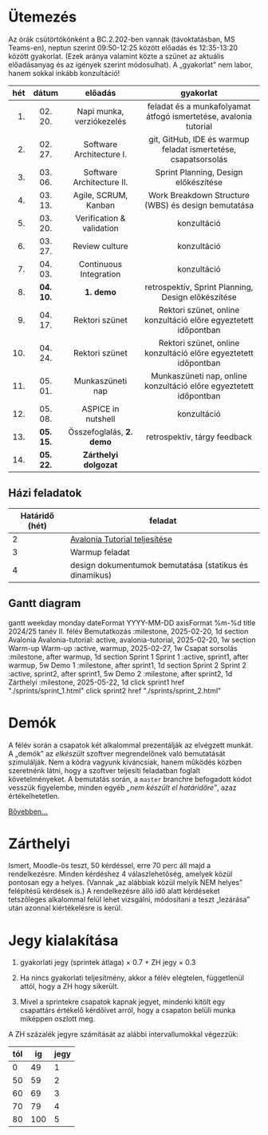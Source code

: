 # Ütemezés

Az órák csütörtökönként a BC.2.202-ben vannak (távoktatásban, MS Teams-en), neptun szerint 09:50-12:25 között előadás és 12:35-13:20 között gyakorlat. (Ezek aránya valamint közte a szünet az aktuális előadásanyag és az igények szerint módosulhat). A „gyakorlat” nem labor, hanem sokkal inkább konzultáció!

|hét |dátum      |előadás                    |gyakorlat                                                               |
|---:|:---------:|:-------------------------:|:----------------------------------------------------------------------:|
|  1.|  02. 20.  | Napi munka, verziókezelés | feladat és a munkafolyamat átfogó ismertetése, avalonia tutorial       |
|  2.|  02. 27.  | Software Architecture I.  | git, GitHub, IDE és warmup feladat ismertetése, csapatsorsolás         |
|  3.|  03. 06.  | Software Architecture II. | Sprint Planning, Design előkészítése                                   |
|  4.|  03. 13.  | Agile, SCRUM, Kanban      | Work Breakdown Structure (WBS) és design bemutatása                    |
|  5.|  03. 20.  | Verification & validation | konzultáció                                                            |
|  6.|  03. 27.  | Review culture            | konzultáció                                                            |
|  7.|  04. 03.  | Continuous Integration    | konzultáció                                                            |
|  8.|**04. 10.**| **1. demo**               | retrospektív, Sprint Planning, Design előkészítése                     |
|  9.|  04. 17.  | Rektori szünet            | Rektori szünet, online konzultáció előre egyeztetett időpontban        |
| 10.|  04. 24.  | Rektori szünet            | Rektori szünet, online konzultáció előre egyeztetett időpontban        |
| 11.|  05. 01.  | Munkaszüneti nap          | Munkaszüneti nap, online konzultáció előre egyeztetett időpontban      |
| 12.|  05. 08.  | ASPICE in nutshell        | konzultáció                                                            |
| 13.|**05. 15.**| Összefoglalás, **2. demo**| retrospektív, tárgy feedback                                           |
| 14.|**05. 22.**| **Zárthelyi dolgozat**    |                                                                        |


## Házi feladatok

Határidő (hét)| feladat
---|--------
2  | [Avalonia Tutorial teljesítése](https://github.com/AvaloniaUI/Avalonia.Samples/tree/main/src/Avalonia.Samples/CompleteApps/SimpleToDoList)
3  | Warmup feladat
4  | design dokumentumok bemutatása (statikus és dinamikus)
 

## Gantt diagram
<div class="mermaid">
    gantt
    weekday monday
    dateFormat  YYYY-MM-DD
    axisFormat  %m-%d
    title 2024/25 tanév II. félév
    Bemutatkozás :milestone, 2025-02-20, 1d
    section Avalonia
        Avalonia-tutorial: active, avalonia-tutorial, 2025-02-20, 1w
    section Warm-up
        Warm-up :active, warmup, 2025-02-27, 1w
    Csapat sorsolás :milestone, after warmup, 1d
    section Sprint 1
        Sprint 1 :active, sprint1, after warmup, 5w
    Demo 1 :milestone, after sprint1, 1d
    section Sprint 2
        Sprint 2 :active, sprint2, after sprint1, 5w
    Demo 2 :milestone, after sprint2, 1d
    Zárthelyi :milestone, 2025-05-22, 1d
    click sprint1 href "./sprints/sprint_1.html"
    click sprint2 href "./sprints/sprint_2.html"
</div>

<!--
# Házi feladat - 1. hét

1. GitHub fiók létrehozása
    * ha még nincs
2. 11 JDK telepítése, mivel a szoftvert Java nyelven kell elkészíteni
    * ha nincs fönt
3. Fejlesztőkörnyezet telepítése és beállítása
    * IntelliJ IDEA az ajánlott és támogatott eszköz
4. Git és GitHub oktatóanyagok elolvasása
    * ha vannak hiányosságok
    * az órán nincs idő szájbarágósan git használatot oktatni, erre vannak interaktív oktatófelületek
    * ez mindenkinek egyéni felelőssége, ám ha konkrét kérdések merülnek fel, akkor ezekre természetesen kitérünk
5. Git repó klónozása
6. Kód futtatása a futtató- és a fejlesztőkörnyezet beállításainak tesztelése céljából
7. A jegyzet és az abban taglalt segédanyagok megismerése
8. Az elkészítendő szoftver átgondolása (lásd readme), statikus és dinamikus modell elkészítése komponens szinten
    * Ennek terjedelme (az órái példa alapján): egy absztrakciós szint a négyfelé bontás (kb. user story szint), és egy az ez alatti egyel, minden komponens még egy kibontása, kb. egyenrangú komponensek létrehozására - osztály szintre nem mennék le, még ha a végén ezekből akár osztály is lesz. Szóval kettő struktúra, kettő dinamikus viselkedést leíró diagram, egy magasabb és egy alacsonyabb absztrakciós szinten. Hogy konkrétan hány building block, azt mindenkinek "érzésre" kell megállapítania, ezért szubjektív az architektúra.
    * Ez egy egyéni feladat, hiszen még nincsenek csapatok. Az elkészítéshez javasolt eszközök: MS Visio, https://www.draw.io/.
    * Az elkészült diagramoknak a következő órán bemutatható állapotban kell lenniük.
-->



# Demók

A félév során a csapatok két alkalommal prezentálják az elvégzett munkát. A „demók” az _elkészült_ szoftver megrendelőnek való bemutatását szimulálják. Nem a kódra vagyunk kíváncsiak, hanem működés közben szeretnénk látni, hogy a szoftver teljesíti feladatban foglalt követelményeket.
A bemutatás során, a `master` branchre befogadott kódot vesszük figyelembe, minden egyéb _„nem készült el határidőre”_, azaz értékelhetetlen.

[Bővebben...](demo.md)


# Zárthelyi

Ismert, Moodle-ös teszt, 50 kérdéssel, erre 70 perc áll majd a rendelkezésre. Minden kérdéshez 4 válaszlehetőség, amelyek közül pontosan egy a helyes. (Vannak „az alábbiak közül melyik NEM helyes” felépítésű kérdések is.) A rendelkezésre álló idő alatt kérdéseket tetszőleges alkalommal felül lehet vizsgálni, módosítani a teszt „lezárása” után azonnal kiértékelésre is kerül.


# Jegy kialakítása

1. gyakorlati jegy (sprintek átlaga) × 0.7 + ZH jegy × 0.3

2. Ha nincs gyakorlati teljesítmény, akkor a félév elégtelen, függetlenül attól, hogy a ZH hogy sikerült.
3. Mivel a sprintekre csapatok kapnak jegyet, mindenki kitölt egy csapattárs értékelő kérdőívet arról, hogy a csapaton belüli munka miképpen oszlott meg.

A ZH százalék jegyre számítását az alábbi intervallumokkal végezzük:

tól | ig | jegy
-- | --- | --
 0 |  49 | 1
50 |  59 | 2
60 |  69 | 3
70 |  79 | 4
80 | 100 | 5
